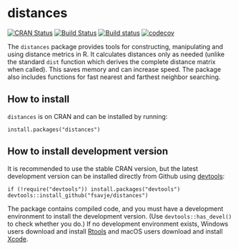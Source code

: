 # distances

[![CRAN Status](https://www.r-pkg.org/badges/version/distances)](https://cran.r-project.org/package=distances)
[![Build Status](https://travis-ci.org/fsavje/distances.svg?branch=master)](https://travis-ci.org/fsavje/distances)
[![Build status](https://ci.appveyor.com/api/projects/status/x6eqojpbbfk6c0fm/branch/master?svg=true)](https://ci.appveyor.com/project/fsavje/distances/branch/master)
[![codecov](https://codecov.io/gh/fsavje/distances/branch/master/graph/badge.svg)](https://codecov.io/gh/fsavje/distances)

The `distances` package provides tools for constructing, manipulating and using distance metrics in R. It calculates distances only as needed (unlike the standard `dist` function which derives the complete distance matrix when called). This saves memory and can increase speed. The package also includes functions for fast nearest and farthest neighbor searching.


## How to install

`distances` is on CRAN and can be installed by running:

```{r}
install.packages("distances")
```


## How to install development version

It is recommended to use the stable CRAN version, but the latest development version can be installed directly from Github using [devtools](https://github.com/hadley/devtools):

```{r}
if (!require("devtools")) install.packages("devtools")
devtools::install_github("fsavje/distances")
```

The package contains compiled code, and you must have a development environment to install the development version. (Use `devtools::has_devel()` to check whether you do.) If no development environment exists, Windows users download and install [Rtools](https://cran.r-project.org/bin/windows/Rtools/) and macOS users download and install [Xcode](https://itunes.apple.com/us/app/xcode/id497799835).
